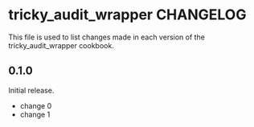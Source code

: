 # tricky_audit_wrapper CHANGELOG

This file is used to list changes made in each version of the tricky_audit_wrapper cookbook.

## 0.1.0

Initial release.

- change 0
- change 1
